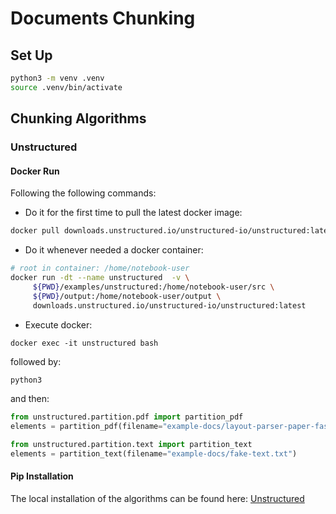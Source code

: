 # Documents Chunking

## Set Up

```bash
python3 -m venv .venv 
source .venv/bin/activate 
```


## Chunking Algorithms

### Unstructured

#### Docker Run
Following the following commands:
* Do it for the first time to pull the latest docker image:
```bash
docker pull downloads.unstructured.io/unstructured-io/unstructured:latest
```
* Do it whenever needed a docker container:
```bash
# root in container: /home/notebook-user
docker run -dt --name unstructured  -v \
     ${PWD}/examples/unstructured:/home/notebook-user/src \
     ${PWD}/output:/home/notebook-user/output \
     downloads.unstructured.io/unstructured-io/unstructured:latest
```
* Execute docker:
```
docker exec -it unstructured bash
```
followed by:
```bash
python3
```
and then:

```python
from unstructured.partition.pdf import partition_pdf
elements = partition_pdf(filename="example-docs/layout-parser-paper-fast.pdf")

from unstructured.partition.text import partition_text
elements = partition_text(filename="example-docs/fake-text.txt")
```

#### Pip Installation
The local installation of the algorithms
can be found here: [Unstructured](https://github.com/Unstructured-IO/unstructured)